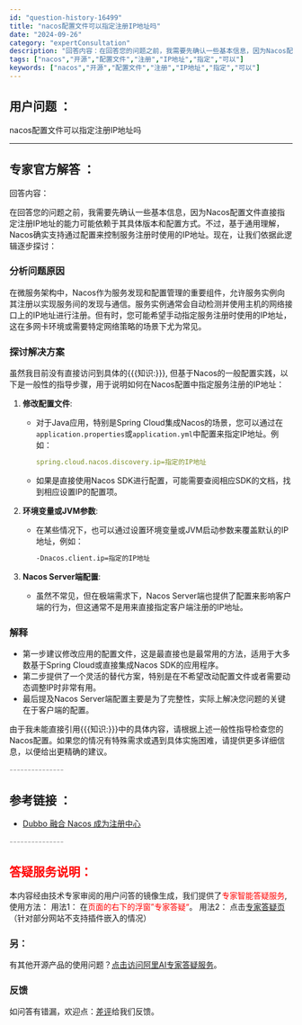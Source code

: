 ```yaml
---
id: "question-history-16499"
title: "nacos配置文件可以指定注册IP地址吗"
date: "2024-09-26"
category: "expertConsultation"
description: "回答内容：在回答您的问题之前，我需要先确认一些基本信息，因为Nacos配置文件直接指定注册IP地址的能力可能依赖于其具体版本和配置方式。不过，基于通用理解，Nacos确实支持通过配置来控制服务注册时使用的IP地址。现在，让我们依据此逻辑逐步探讨：### 分析问题原因在微服务架构中，Nacos作为服务"
tags: ["nacos","开源","配置文件","注册","IP地址","指定","可以"]
keywords: ["nacos","开源","配置文件","注册","IP地址","指定","可以"]
---
```


## 用户问题 ： 
 nacos配置文件可以指定注册IP地址吗  

---------------
## 专家官方解答 ：

回答内容：

在回答您的问题之前，我需要先确认一些基本信息，因为Nacos配置文件直接指定注册IP地址的能力可能依赖于其具体版本和配置方式。不过，基于通用理解，Nacos确实支持通过配置来控制服务注册时使用的IP地址。现在，让我们依据此逻辑逐步探讨：

### 分析问题原因

在微服务架构中，Nacos作为服务发现和配置管理的重要组件，允许服务实例向其注册以实现服务间的发现与通信。服务实例通常会自动检测并使用主机的网络接口上的IP地址进行注册。但有时，您可能希望手动指定服务注册时使用的IP地址，这在多网卡环境或需要特定网络策略的场景下尤为常见。

### 探讨解决方案

虽然我目前没有直接访问到具体的{{{知识:}}}, 但基于Nacos的一般配置实践，以下是一般性的指导步骤，用于说明如何在Nacos配置中指定服务注册的IP地址：

1. **修改配置文件**:
   - 对于Java应用，特别是Spring Cloud集成Nacos的场景，您可以通过在`application.properties`或`application.yml`中配置来指定IP地址。例如：
     ```yaml
     spring.cloud.nacos.discovery.ip=指定的IP地址
     ```
   - 如果是直接使用Nacos SDK进行配置，可能需要查阅相应SDK的文档，找到相应设置IP的配置项。

2. **环境变量或JVM参数**:
   - 在某些情况下，也可以通过设置环境变量或JVM启动参数来覆盖默认的IP地址，例如：
     ```sh
     -Dnacos.client.ip=指定的IP地址
     ```

3. **Nacos Server端配置**:
   - 虽然不常见，但在极端需求下，Nacos Server端也提供了配置来影响客户端的行为，但这通常不是用来直接指定客户端注册的IP地址。

### 解释

- 第一步建议修改应用的配置文件，这是最直接也是最常用的方法，适用于大多数基于Spring Cloud或直接集成Nacos SDK的应用程序。
- 第二步提供了一个灵活的替代方案，特别是在不希望改动配置文件或者需要动态调整IP时非常有用。
- 最后提及Nacos Server端配置主要是为了完整性，实际上解决您问题的关键在于客户端的配置。

由于我未能直接引用{{{知识:}}}中的具体内容，请根据上述一般性指导检查您的Nacos配置。如果您的情况有特殊需求或遇到具体实施困难，请提供更多详细信息，以便给出更精确的建议。


<font color="#949494">---------------</font> 


## 参考链接 ：

* [Dubbo 融合 Nacos 成为注册中心](https://nacos.io/docs/latest/ecology/use-nacos-with-dubbo)


 <font color="#949494">---------------</font> 
 


## <font color="#FF0000">答疑服务说明：</font> 

本内容经由技术专家审阅的用户问答的镜像生成，我们提供了<font color="#FF0000">专家智能答疑服务</font>,使用方法：
用法1： 在<font color="#FF0000">页面的右下的浮窗”专家答疑“</font>。
用法2： 点击[专家答疑页](https://answer.opensource.alibaba.com/docs/intro)（针对部分网站不支持插件嵌入的情况）
### 另：


有其他开源产品的使用问题？[点击访问阿里AI专家答疑服务](https://answer.opensource.alibaba.com/docs/intro)。
### 反馈
如问答有错漏，欢迎点：[差评](https://ai.nacos.io/user/feedbackByEnhancerGradePOJOID?enhancerGradePOJOId=16504)给我们反馈。
